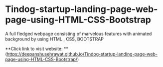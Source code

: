 # Tindog-startup-landing-page-web-page-using-HTML-CSS-Bootstrap
A full fledged webpage consisting of marvelous features with animated background by using HTML , CSS, BOOTSTRAP

**Click link to visit website: ** (https://deepanshusehrawat.github.io/Tindog-startup-landing-page-web-page-using-HTML-CSS-Bootstrap/)

